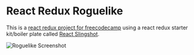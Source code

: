 # React Redux Roguelike

This is a [react redux project for freecodecamp](https://www.freecodecamp.com/challenges/build-a-roguelike-dungeon-crawler-game) using a react redux starter kit/boiler plate called [React Slingshot](https://github.com/coryhouse/react-slingshot).

![Roguelike Screenshot](http://image.prntscr.com/image/8b096729746549ec9c4b6cf2373e332d.png)

<!---



user instructions at start
can equip multiple weapons at once
hover effect removing whether spell is on or off display
change items border color to yellow when a new item is found when inventory has not been opened
remove the updatestats per step, should not need to take a step to update stats after equipping/unequipping
User Story: When I find and beat the boss, I win.
might be altering state in action creators
credit sounds
use map for loops and create more components like for attribute
remove bootstrap





refactoring
..............
constants - do not have to be from another file
each component/container has its own scss file









stats
strength*		melee dmg*	tiny life*
agility	    	tiny damage*	dodge chance*
vitality		max life*	hp regen after battle*
intelligence  	max mana	mp regen after battle, every 4 int increase heal percent by 1



1rat			
1goblin		
2slime		
2ghoul		
3troll		
3ogre		
4golem		
4soultaker	
5wyvern		
5dragon		

6terrgoth	

0	Dagger
1	Knife	Club
2	Axe	Sceptre	
3		Glaive	Katana
4	LongSword	Staff
5	Spiked Club	BattleAxe



			DMG	DOG	HP	MP
Dagger		2			3

Knife		3	10		
Club		5		5	

Axe			5		10	
Sceptre		6			15

Glaive		8	14		
Spiked Club	10		20	

Longsword	11		30	
Staff		9			40

Katana		12	18		
Battle Axe	14		50	






Spells

1	next attack does 25% more damage
2	heal 7% to 13%
3	+15% dodge chance for 5 attacks







Should I check if action can go through before action function call or in action creator?
Should I calculate in action creators and only pass new values in reducers?




-->